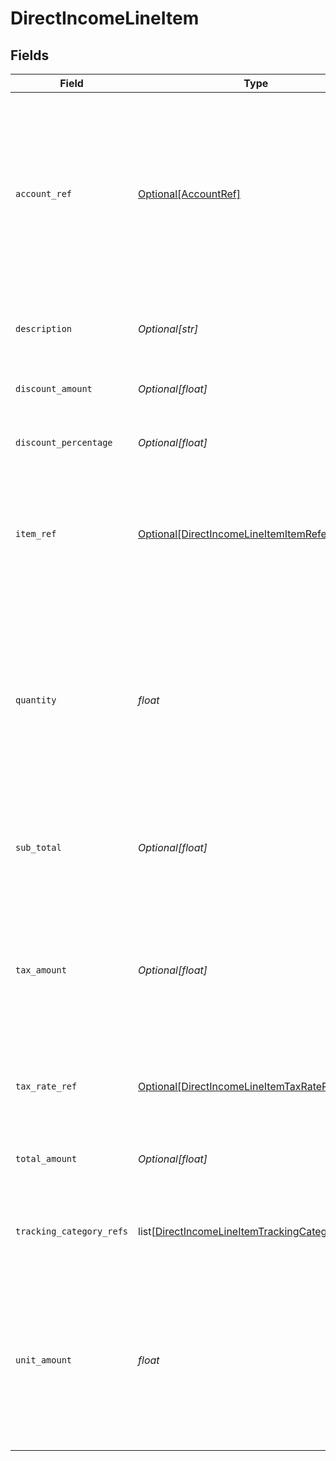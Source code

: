 # DirectIncomeLineItem


## Fields

| Field                                                                                                                                                     | Type                                                                                                                                                      | Required                                                                                                                                                  | Description                                                                                                                                               |
| --------------------------------------------------------------------------------------------------------------------------------------------------------- | --------------------------------------------------------------------------------------------------------------------------------------------------------- | --------------------------------------------------------------------------------------------------------------------------------------------------------- | --------------------------------------------------------------------------------------------------------------------------------------------------------- |
| `account_ref`                                                                                                                                             | [Optional[AccountRef]](../../models/shared/accountref.md)                                                                                                 | :heavy_minus_sign:                                                                                                                                        | Data types that reference an account, for example bill and invoice line items, use an accountRef that includes the ID and name of the linked account.     |
| `description`                                                                                                                                             | *Optional[str]*                                                                                                                                           | :heavy_minus_sign:                                                                                                                                        | A user-friendly name of the goods or services.                                                                                                            |
| `discount_amount`                                                                                                                                         | *Optional[float]*                                                                                                                                         | :heavy_minus_sign:                                                                                                                                        | Discount amount for the line before tax.                                                                                                                  |
| `discount_percentage`                                                                                                                                     | *Optional[float]*                                                                                                                                         | :heavy_minus_sign:                                                                                                                                        | Discount percentage for the line before tax.                                                                                                              |
| `item_ref`                                                                                                                                                | [Optional[DirectIncomeLineItemItemReference]](../../models/shared/directincomelineitemitemreference.md)                                                   | :heavy_minus_sign:                                                                                                                                        | Reference to the product, service type, or inventory item to which the direct cost is linked.                                                             |
| `quantity`                                                                                                                                                | *float*                                                                                                                                                   | :heavy_check_mark:                                                                                                                                        | The number of units of goods or services received.<br/><br/>Note: If the platform does not provide this information, the quantity will be mapped as 1.    |
| `sub_total`                                                                                                                                               | *Optional[float]*                                                                                                                                         | :heavy_minus_sign:                                                                                                                                        | The amount of the line, inclusive of discounts, but exclusive of tax.                                                                                     |
| `tax_amount`                                                                                                                                              | *Optional[float]*                                                                                                                                         | :heavy_minus_sign:                                                                                                                                        | The amount of tax for the line.<br/>Note: If the platform does not provide this information, the quantity will be mapped as 0.00.                         |
| `tax_rate_ref`                                                                                                                                            | [Optional[DirectIncomeLineItemTaxRateReference]](../../models/shared/directincomelineitemtaxratereference.md)                                             | :heavy_minus_sign:                                                                                                                                        | Reference to the tax rate to which the line item is linked.                                                                                               |
| `total_amount`                                                                                                                                            | *Optional[float]*                                                                                                                                         | :heavy_minus_sign:                                                                                                                                        | The total amount of the line, including tax.                                                                                                              |
| `tracking_category_refs`                                                                                                                                  | list[[DirectIncomeLineItemTrackingCategoryRefs](../../models/shared/directincomelineitemtrackingcategoryrefs.md)]                                         | :heavy_minus_sign:                                                                                                                                        | An array of categories against which this direct cost is tracked.                                                                                         |
| `unit_amount`                                                                                                                                             | *float*                                                                                                                                                   | :heavy_check_mark:                                                                                                                                        | The price of each unit of goods or services.<br/>Note: If the platform does not provide this information, the unit amount will be mapped to the total amount. |